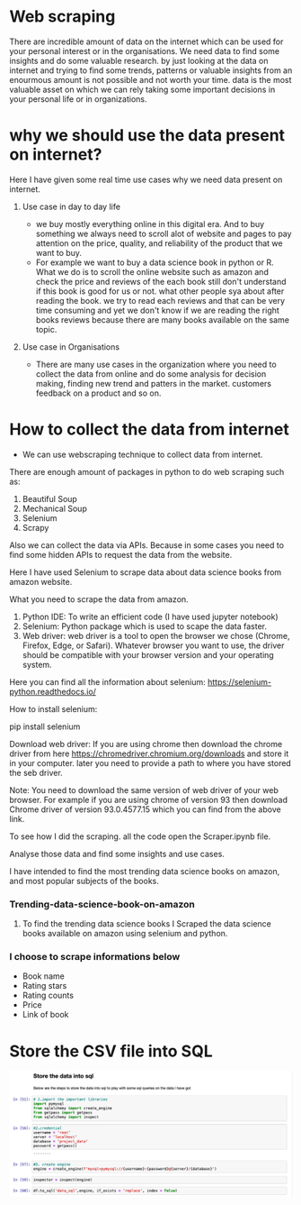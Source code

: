 # Web scraping

There are incredible amount of data on the internet which can be used for your personal interest or in the organisations. We need data to find some insights and do some valuable research. by just looking at the data on internet and trying to find some trends, patterns or valuable insights from an enourmous amount is not possible and not worth your time. 
data is the most valuable asset on which we can rely taking some important decisions in your personal life or in organizations. 

# why we should use the data present on internet?

Here I have given some real time use cases why we need data present on internet. 
1. Use case in day to day life
    * we buy mostly everything online in this digital era. And to buy something we always need to scroll alot of website and pages to pay attention on the price, quality, and reliability of the product that we want to buy.
    * For example we want to buy a data science book in python or R. What we do is to scroll the online website such as amazon and check the price and reviews of the each book still don't understand if this book is good for us or not. what other people sya about after reading the book. we try to read each reviews and that can be very time consuming and yet we don't know if we are reading the right books reviews because there are many books available on the same topic. 

2. Use case in Organisations
    * There are many use cases in the organization where you need to collect the data from online and do some analysis for decision making, finding new trend and patters in the market. customers feedback on a product and so on.
    
# How to collect the data from internet 
* We can use webscraping technique to collect data from internet. 

There are enough amount of packages in python to do web scraping such as:
1. Beautiful Soup
2. Mechanical Soup
3. Selenium
4. Scrapy 

Also we can collect the data via APIs. Because in some cases you need to find some hidden APIs to request the data from the  website. 

Here I have used Selenium to scrape data about data science books from amazon website. 

What you need to scrape the data from amazon. 

1. Python IDE: To write an efficient code (I have used jupyter notebook)
2. Selenium: Python package which is used to scape the data faster. 
3. Web driver: web driver is a tool to open the browser we chose (Chrome, Firefox, Edge, or Safari). Whatever browser you want to use, the driver should be compatible with your browser version and your operating system.

Here you can find all the information about selenium: https://selenium-python.readthedocs.io/

How to install selenium:

pip install selenium

Download web driver:
If you are using chrome then download the chrome driver from here https://chromedriver.chromium.org/downloads and store it in your computer. later you need to provide a path to where you have stored the seb driver. 

Note: You need to download the same version of web driver of your web browser. For example if you are using chrome of version 93 then download Chrome driver of version 93.0.4577.15 which you can find from the above link.

To see how I did the scraping. all the code open the Scraper.ipynb file. 

Analyse those data and find some insights and use cases. 

I have intended to find the most trending data science books on amazon, and most popular subjects of the books.  


### Trending-data-science-book-on-amazon

1. To find the trending data science books I Scraped the data science books available on amazon using selenium and python.

### I choose to scrape informations below 

  * Book name
  * Rating stars
  * Rating counts
  * Price 
  * Link of book 
  
  # Store the CSV file into SQL 
  
  ![alt text](https://github.com/vinamrata-git/Amazon-scraper-selenium-python/blob/main/Img/storedata2sql.png)
